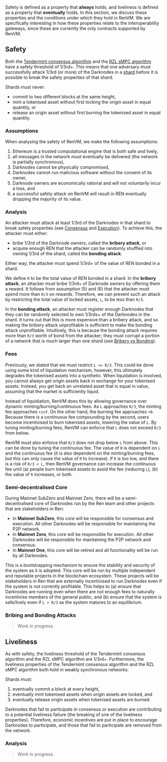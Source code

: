 Safety is defined as a property that **always** holds, and liveliness is defined as a property that **eventually** holds. In this section, we discuss these properties and the conditions under which they hold in RenVM. We are specifically interesting in how these properties relate to the interoperability gateways, since these are currently the only contracts supported by RenVM.

## Safety

​Both the [Tendermint consensus algorithm](https://arxiv.org/abs/1807.04938) and the [RZL sMPC algorithm]() have a safety threshold of 1/3rd+. This means that one adversary must successfully attack 1/3rd (or more) of the Darknodes in a [shard](https://github.com/renproject/ren/wiki/Sharding) before it is possible to break the safety properties of that shard.

Shards must never:

- commit to two different blocks at the same height,
- mint a tokenised asset without first locking the origin asset in equal quantity, or 
- release an origin asset without first burning the tokenised asset in equal quantity.

### Assumptions

When analysing the safety of RenVM, we make the following assumptions:

1. Ethereum is a trusted computational engine that is both safe and lively,
2. all messages in the network must eventually be delivered (the network is partially synchronous),
3. Darknodes cannot be physically compromised,
4. Darknodes cannot run malicious software without the consent of its owner,
5. Darknode owners are economically rational and will not voluntarily incur a loss, and
6. a successful safety attack on RenVM will result in REN eventually dropping the majority of its value.

### Analysis

An attacker must attack at least 1/3rd of the Darknodes in that shard to break safety properties (see [Consensus]() and [Execution]()). To achieve this, the attacker must either:

- bribe 1/3rd of the Darknode owners, called the **bribery attack**, or
- acquire enough REN that the attacker can be randomly shuffled into owning 1/3rd of the shard, called the **bonding attack**.

Either way, the attacker must spend 1/3rd+ of the value of REN bonded in a shard.

We define `R` to be the total value of REN bonded in a shard. In the **bribery attack**, an attacker must bribe 1/3rd+ of Darknode owners by offering them a reward. It follows from assumption (5) and (6) that the attacker must spend more than `R/3` on rewards. Therefore, we can prevent such an attack by restricting the total value of locked assets, `L`, to be less than `R/3`.

​In the **bonding attack**, an attacker must register enough Darknodes that they can be randomly selected to own 1/3rds+ of the Darknodes in the shard. It turns out that this is more expensive than a bribery attack, and so making the bribery attack unprofitable is sufficient to make the bonding attack unprofitable.  Intuitively, this is because the bonding attack requires more than `R/3` worth of bond from the attacker; they must corrupt a portion of a network that is much larger than one shard (see [Bribery vs Bonding](https://github.com/renproject/ren/wiki/Safety-and-Liveliness#Bribery-and-Bonding-Attacks)).

### Fees

Previously, we stated that we must restrict `L <= R/3`. This could be done using some kind of liquidation mechanism, however, this ultimately degrades the tokenised assets into a synthetic. When liquidation is involved, you cannot always get origin assets back in exchange for your tokenised assets. Instead, you get back an unrelated asset that is equal in value, assuming that the market is sufficiently liquid.

Instead of liquidiation, RenVM does this by allowing governance over dynamic minting/burning/continuous fees. As `L` approaches `R/3`, the minting fee approaches `+inf`. On the other hand, the burning fee approaches `+0`. Because there is a continuous fee compounding by the second, users become incentivised to burn tokenised assets, lowering the value of `L`. By tuning minting/burning fees, RenVM can enforce that `L` does not exceed `R/3` from below.

RenVM must also enforce that `R/3` does not drop below `L` from above. This can be done by tuning the continuous fee. The value of `R` is dependent on `L` and the continuous fee (it is also dependent on the minting/burning fees, but this can only cause the value of `R` to increase). If `R` is too low, and there is a risk of `R/3 < L`, then RenVM governance can increase the continuous fee until (a) people burn tokenised assets to avoid the fee (reducing `L`), (b) the value of `R` increases, or both.

### Semi-decentralised Core

During Mainnet SubZero and Mainnet Zero, there will be a semi-decentralised core of Darknodes run by the Ren team and other projects that are stakeholders in Ren:

- In **Mainnet SubZero**, this core will be responsible for consensus and execution. All other Darknodes will be responsible for maintaining the P2P network.
- In **Mainnet Zero**, this core will be responsible for execution. All other Darknodes will be responsible for maintaining the P2P network and consensus.
- In **Mainnet One**, this core will be retired and all functionality will be run by all Darknodes.

This is a bootstrapping mechanism to ensure the stability and security of the system as it is adopted. This core will be run by multiple independent and reputable projects in the blockchain ecosystem. These projects will be stakeholders in Ren that are externally incentivised to run Darknodes even if the system is not currently profitable. This helps to (a) ensure that Darknodes are running even when there are not enough fees to naturally incentivise members of the general public, and (b) ensure that the system is safe/lively even if `L > R/3` as the system matures to an equilibrium.

### Bribing and Bonding Attacks

> Work in progress.

## Liveliness

As with safety, the liveliness threshold of the Tendermint consensus algorithm and the RZL sMPC algorithm are 1/3rd+. Furthermore, the liveliness properties of the Tendermint consensus algorithm and the RZL sMPC algorithm both hold in weakly synchronous networks.

Shards must:

1. eventually commit a block at every height,
2. eventually mint tokenised assets when origin assets are locked, and
3. eventually release origin assets when tokenised assets are burned.

Darknodes that fail to participate in consensus or execution are contributing to a potential liveliness failure (the breaking of one of the liveliness properties). Therefore, economic incentives are put in place to encourage Darknodes to participate, and those that fail to participate are removed from the network.

### Analysis

> Work in progress.


